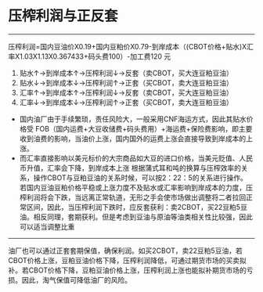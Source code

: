 ﻿# 压榨利润与正反套



---

压榨利润=国内豆油价X0.19+国内豆粕价X0.79-到岸成本（(CBOT价格+贴水)X汇率X1.03X1.13X0.367433+码头费100）-加工费120 元

1. 贴水↑→到岸成本↑→压榨利润↓→反套（卖CBOT，买大连豆粕豆油）
2. 贴水↓→到岸成本↓→压榨利润↑→正套（买CBOT，卖大连豆粕豆油）
3. 汇率↑→到岸成本↑→压榨利润↓→反套（卖CBOT，买大连豆粕豆油）
4. 汇率↓→到岸成本↓→压榨利润↑→正套（买CBOT，卖大连豆粕豆油）

- 国内油厂由于手续繁琐，责任风险大，一般采用CNF海运方式，因此其贴水价格受 FOB（国内运费+大豆收储费+码头费用）+海运费+保险费影响，即主要收到油费的影响，当油价上涨，国内国外的运费上涨会直接导致到岸成本的上涨。
- 而汇率直接影响以美元标价的大宗商品如大豆的进口价格，当美元贬值、人民币升值，汇率会下降，到岸成本上涨
根据蒲式耳和吨的换算与压榨效率的关系，操作CBOT与豆粕豆油的关系时候，可以按2：22：5的关系进行操作。
若国内豆油豆粕价格平稳或上涨力度不及贴水或汇率影响到岸成本的力度，压榨利润将会下跌，当远离正常轨道，无形之手会使市场做出调整将二者拉回正常区间，因此，当压榨利润下跌时，应反套获利：卖2CBOT，买22豆粕5豆油。相反同理，套期获利。但是考虑到豆油与原油等油类相关性比较强，因此可以适当调整比重

----------
油厂也可以通过正套套期保值，确保利润。如买2CBOT，卖22豆粕5豆油，若CBOT价格上涨，豆粕豆油价格下降，压榨利润降低，可通过期货市场的买卖拟补。若CBOT价格下降，豆粕豆油价格上涨，压榨利润上涨也能拟补期货市场的亏损。因此，淘气保值可降低油厂的风险。

